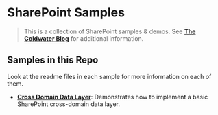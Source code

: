 SharePoint Samples
==========================================
> This is a collection of SharePoint samples & demos.  See **[The Coldwater Blog](http://coldwatersoftware.com/perspectives/)** for additional information. 

Samples in this Repo
--------------------
Look at the readme files in each sample for more information on each of them.

- **[Cross Domain Data Layer](CrossDomainDataLayer)**: Demonstrates how to implement a basic SharePoint cross-domain data layer.

